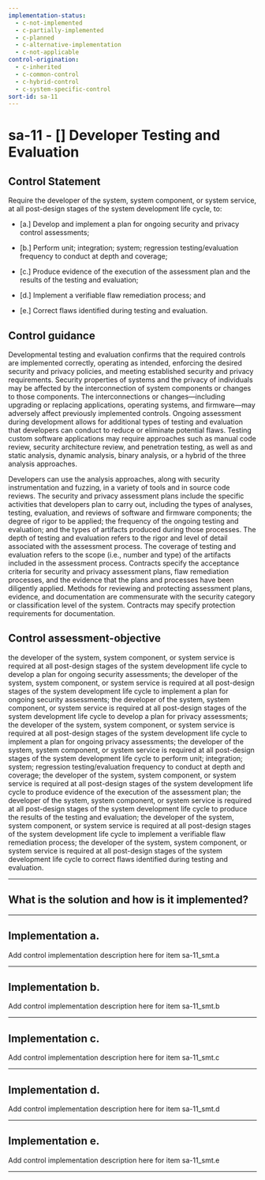 ```yaml
---
implementation-status:
  - c-not-implemented
  - c-partially-implemented
  - c-planned
  - c-alternative-implementation
  - c-not-applicable
control-origination:
  - c-inherited
  - c-common-control
  - c-hybrid-control
  - c-system-specific-control
sort-id: sa-11
---
```


# sa-11 - \[\] Developer Testing and Evaluation

## Control Statement

Require the developer of the system, system component, or system service, at all post-design stages of the system development life cycle, to:

- \[a.\] Develop and implement a plan for ongoing security and privacy control assessments;

- \[b.\] Perform unit; integration; system; regression testing/evaluation frequency to conduct at depth and coverage;

- \[c.\] Produce evidence of the execution of the assessment plan and the results of the testing and evaluation;

- \[d.\] Implement a verifiable flaw remediation process; and

- \[e.\] Correct flaws identified during testing and evaluation.

## Control guidance

Developmental testing and evaluation confirms that the required controls are implemented correctly, operating as intended, enforcing the desired security and privacy policies, and meeting established security and privacy requirements. Security properties of systems and the privacy of individuals may be affected by the interconnection of system components or changes to those components. The interconnections or changes—including upgrading or replacing applications, operating systems, and firmware—may adversely affect previously implemented controls. Ongoing assessment during development allows for additional types of testing and evaluation that developers can conduct to reduce or eliminate potential flaws. Testing custom software applications may require approaches such as manual code review, security architecture review, and penetration testing, as well as and static analysis, dynamic analysis, binary analysis, or a hybrid of the three analysis approaches.

Developers can use the analysis approaches, along with security instrumentation and fuzzing, in a variety of tools and in source code reviews. The security and privacy assessment plans include the specific activities that developers plan to carry out, including the types of analyses, testing, evaluation, and reviews of software and firmware components; the degree of rigor to be applied; the frequency of the ongoing testing and evaluation; and the types of artifacts produced during those processes. The depth of testing and evaluation refers to the rigor and level of detail associated with the assessment process. The coverage of testing and evaluation refers to the scope (i.e., number and type) of the artifacts included in the assessment process. Contracts specify the acceptance criteria for security and privacy assessment plans, flaw remediation processes, and the evidence that the plans and processes have been diligently applied. Methods for reviewing and protecting assessment plans, evidence, and documentation are commensurate with the security category or classification level of the system. Contracts may specify protection requirements for documentation.

## Control assessment-objective

the developer of the system, system component, or system service is required at all post-design stages of the system development life cycle to develop a plan for ongoing security assessments;
the developer of the system, system component, or system service is required at all post-design stages of the system development life cycle to implement a plan for ongoing security assessments;
the developer of the system, system component, or system service is required at all post-design stages of the system development life cycle to develop a plan for privacy assessments;
the developer of the system, system component, or system service is required at all post-design stages of the system development life cycle to implement a plan for ongoing privacy assessments;
the developer of the system, system component, or system service is required at all post-design stages of the system development life cycle to perform unit; integration; system; regression testing/evaluation frequency to conduct at depth and coverage;
the developer of the system, system component, or system service is required at all post-design stages of the system development life cycle to produce evidence of the execution of the assessment plan;
the developer of the system, system component, or system service is required at all post-design stages of the system development life cycle to produce the results of the testing and evaluation;
the developer of the system, system component, or system service is required at all post-design stages of the system development life cycle to implement a verifiable flaw remediation process;
the developer of the system, system component, or system service is required at all post-design stages of the system development life cycle to correct flaws identified during testing and evaluation.

______________________________________________________________________

## What is the solution and how is it implemented?

<!-- Please leave this section blank and enter implementation details in the parts below. -->

______________________________________________________________________

## Implementation a.

Add control implementation description here for item sa-11_smt.a

______________________________________________________________________

## Implementation b.

Add control implementation description here for item sa-11_smt.b

______________________________________________________________________

## Implementation c.

Add control implementation description here for item sa-11_smt.c

______________________________________________________________________

## Implementation d.

Add control implementation description here for item sa-11_smt.d

______________________________________________________________________

## Implementation e.

Add control implementation description here for item sa-11_smt.e

______________________________________________________________________
